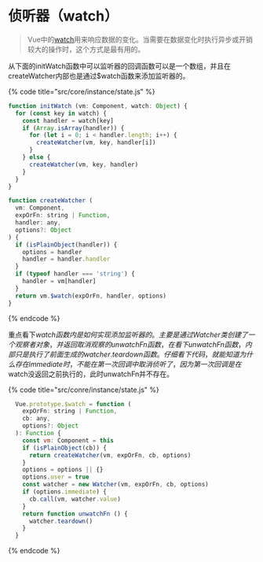 # 侦听器（watch）

> Vue中的[watch](https://cn.vuejs.org/v2/guide/computed.html#%E4%BE%A6%E5%90%AC%E5%99%A8)用来响应数据的变化。当需要在数据变化时执行异步或开销较大的操作时，这个方式是最有用的。

从下面的initWatch函数中可以监听器的回调函数可以是一个数组，并且在createWatcher内部也是通过$watch函数来添加监听器的。

{% code title="src/core/instance/state.js" %}
```javascript
function initWatch (vm: Component, watch: Object) {
  for (const key in watch) {
    const handler = watch[key]
    if (Array.isArray(handler)) {
      for (let i = 0; i < handler.length; i++) {
        createWatcher(vm, key, handler[i])
      }
    } else {
      createWatcher(vm, key, handler)
    }
  }
}

function createWatcher (
  vm: Component,
  expOrFn: string | Function,
  handler: any,
  options?: Object
) {
  if (isPlainObject(handler)) {
    options = handler
    handler = handler.handler
  }
  if (typeof handler === 'string') {
    handler = vm[handler]
  }
  return vm.$watch(expOrFn, handler, options)
}
```
{% endcode %}

重点看下$watch函数内是如何实现添加监听器的。主要是通过Watcher类创建了一个观察者对象，并返回取消观察的unwatchFn函数，在看下unwatchFn函数，内部只是执行了前面生成的watcher.teardown函数。仔细看下代码，就能知道为什么存在immediate时，不能在第一次回调中取消侦听了，因为第一次回调是在$watch没返回之前执行的，此时unwatchFn并不存在。

{% code title="src/conre/instance/state.js" %}
```javascript
  Vue.prototype.$watch = function (
    expOrFn: string | Function,
    cb: any,
    options?: Object
  ): Function {
    const vm: Component = this
    if (isPlainObject(cb)) {
      return createWatcher(vm, expOrFn, cb, options)
    }
    options = options || {}
    options.user = true
    const watcher = new Watcher(vm, expOrFn, cb, options)
    if (options.immediate) {
      cb.call(vm, watcher.value)
    }
    return function unwatchFn () {
      watcher.teardown()
    }
  }

```
{% endcode %}


